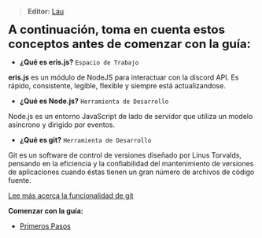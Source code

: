 
> **<i class="fas fa-users"></i> Editor:** [Lau](https://github.com/Lauuu)

<font size=5> **A continuación, toma en cuenta estos conceptos antes de comenzar con la guía:** </font>

* **¿Qué es eris.js?** `Espacio de Trabajo`

**eris.js** es un módulo de NodeJS para interactuar con la discord API. Es rápido, consistente, legible, flexible y siempre está actualizandose.

* **¿Qué es Node.js?** `Herramienta de Desarrollo`

Node.js es un entorno JavaScript de lado de servidor que utiliza un modelo asíncrono y dirigido por eventos.

* **¿Qué es git?** `Herramienta de Desarrollo`

Git es un software de control de versiones diseñado por Linus Torvalds, pensando en la eficiencia y la confiabilidad del mantenimiento de versiones de aplicaciones cuando éstas tienen un gran número de archivos de código fuente.

[Lee más acerca la funcionalidad de git](https://git-scm.com/book/es/v1/Empezando-Fundamentos-de-Git)

**<i class="fas fa-arrow-circle-right"></i> Comenzar con la guía:**
* [Primeros Pasos](/js/eris/primeros-pasos.md)
